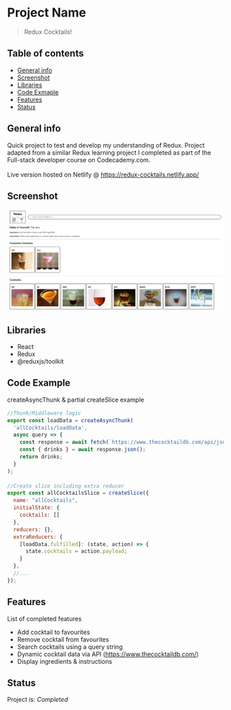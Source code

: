 # Project Name
> Redux Cocktails!

## Table of contents
* [General info](#general-info)
* [Screenshot](#screenshot)
* [Libraries](#libraries)
* [Code Exmaple](#code-example)
* [Features](#features)
* [Status](#status)

## General info
Quick project to test and develop my understanding of Redux. Project adapted from a similar Redux learning project I completed as part of the Full-stack developer course on Codecademy.com.
<br><br>
Live version hosted on Netlify @ https://redux-cocktails.netlify.app/


## Screenshot
![Desktop View](https://github.com/ElChickenSpicy/Cocktails/blob/master/src/images/screenshot.PNG)

## Libraries
* React
* Redux
* @reduxjs/toolkit

## Code Example
createAsyncThunk & partial createSlice example
```javascript 
//Thunk/Middleware logic
export const loadData = createAsyncThunk(
  'allCocktails/loadData',
  async query => {
    const response = await fetch(`https://www.thecocktaildb.com/api/json/v1/1/search.php?s=${query}`);
    const { drinks } = await response.json();
    return drinks;
  }
);

//Create slice including extra reducer
export const allCocktailsSlice = createSlice({
  name: "allCocktails",
  initialState: {
    cocktails: []
  },
  reducers: {},
  extraReducers: {
    [loadData.fulfilled]: (state, action) => {
      state.cocktails = action.payload;
    }
  },
  //...
});
```

## Features
List of completed features
* Add cocktail to favourites
* Remove cocktail from favourites
* Search cocktails using a query string
* Dynamic cocktail data via API (https://www.thecocktaildb.com/)
* Display ingredients & instructions

## Status
Project is: _Completed_